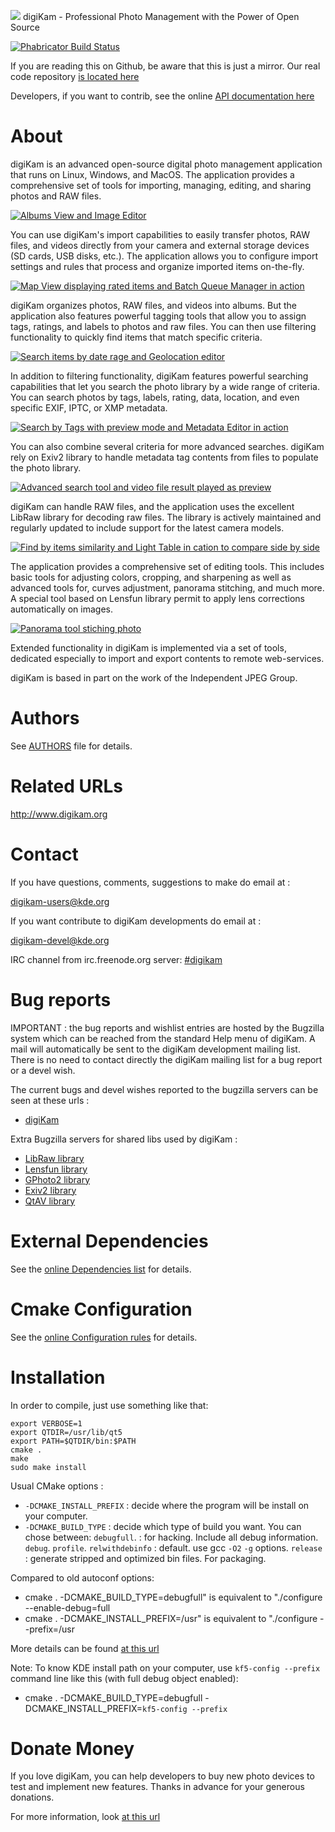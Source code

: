 ![](https://c1.staticflickr.com/1/822/26082076957_5ff0796a99_o.png) digiKam - Professional Photo Management with the Power of Open Source

[![Phabricator Build Status](https://build.kde.org/job/Extragear/job/digikam/job/kf5-qt5%20SUSEQt5.10/badge/icon)](https://build.kde.org/job/Extragear/job/digikam/job/kf5-qt5%20SUSEQt5.10/)

If you are reading this on Github, be aware that this is just a mirror. Our real code repository [is located here](https://phabricator.kde.org/source/digikam/)

Developers, if you want to contrib, see the online [API documentation here](https://www.digikam.org/api)

# About

digiKam is an advanced open-source digital photo management application that runs on Linux, Windows, and MacOS.
The application provides a comprehensive set of tools for importing, managing, editing, and sharing photos and RAW files.

[![](https://c1.staticflickr.com/5/4216/35354951072_a034561b5e_c.jpg "Albums View and Image Editor")](https://www.flickr.com/photos/digikam/35354951072/)

You can use digiKam's import capabilities to easily transfer photos, RAW files, and videos directly from your camera
and external storage devices (SD cards, USB disks, etc.). The application allows you to configure import settings
and rules that process and organize imported items on-the-fly.

[![](https://c1.staticflickr.com/1/703/32558229094_3d7ec01d3a_c.jpg "Map View displaying rated items and Batch Queue Manager in action")](https://www.flickr.com/photos/digikam/32558229094)

digiKam organizes photos, RAW files, and videos into albums. But the application also features powerful tagging
tools that allow you to assign tags, ratings, and labels to photos and raw files. You can then use filtering
functionality to quickly find items that match specific criteria.

[![](https://c2.staticflickr.com/4/3726/32557269024_ae870b0466_c.jpg "Search items by date rage and Geolocation editor")](https://www.flickr.com/photos/digikam/32557269024)

In addition to filtering functionality, digiKam features powerful searching capabilities that let you search
the photo library by a wide range of criteria. You can search photos by tags, labels, rating, data, location,
and even specific EXIF, IPTC, or XMP metadata.

[![](https://c1.staticflickr.com/1/306/32217007615_db6f9d116a_c.jpg "Search by Tags with preview mode and Metadata Editor in action")](https://www.flickr.com/photos/digikam/32217007615)

You can also combine several criteria for more advanced searches. digiKam rely on Exiv2 library to handle metadata
tag contents from files to populate the photo library.

[![](https://c1.staticflickr.com/5/4795/40743725771_0b69dca743_c.jpg "Advanced search tool and video file result played as preview")](https://www.flickr.com/photos/digikam/40743725771)

digiKam can handle RAW files, and the application uses the excellent LibRaw library for decoding raw files.
The library is actively maintained and regularly updated to include support for the latest camera models.

[![](https://c1.staticflickr.com/1/300/31407487553_a14abd0418_c.jpg "Find by items similarity and Light Table in cation to compare side by side")](https://www.flickr.com/photos/digikam/31407487553)

The application provides a comprehensive set of editing tools. This includes basic tools for adjusting colors,
cropping, and sharpening as well as advanced tools for, curves adjustment, panorama stitching, and much more.
A special tool based on Lensfun library permit to apply lens corrections automatically on images.

[![](https://c1.staticflickr.com/5/4649/40430534662_097b46a270_c.jpg "Panorama tool stiching photo")](https://www.flickr.com/photos/digikam/40474079731)

Extended functionality in digiKam is implemented via a set of tools, dedicated especially to import and export
contents to remote web-services.

digiKam is based in part on the work of the Independent JPEG Group.

# Authors

See [AUTHORS](AUTHORS) file for details.

# Related URLs

http://www.digikam.org

# Contact

If you have questions, comments, suggestions to make do email at :

digikam-users@kde.org

If you want contribute to digiKam developments do email at :

digikam-devel@kde.org

IRC channel from irc.freenode.org server: [#digikam](http://webchat.freenode.net/?channels=digikam)

# Bug reports

IMPORTANT : the bug reports and wishlist entries are hosted by the Bugzilla
system which can be reached from the standard Help menu of digiKam.
A mail will automatically be sent to the digiKam development mailing list.
There is no need to contact directly the digiKam mailing list for a bug report
or a devel wish.

The current bugs and devel wishes reported to the bugzilla servers can be seen at these urls :

* [digiKam](http://bugs.kde.org/buglist.cgi?product=digikam&bug_status=UNCONFIRMED&bug_status=NEW&bug_status=ASSIGNED&bug_status=REOPENED)

Extra Bugzilla servers for shared libs used by digiKam :

* [LibRaw library](https://github.com/LibRaw/LibRaw/issues)
* [Lensfun library](https://sourceforge.net/p/lensfun/_list/tickets)
* [GPhoto2 library](http://gphoto.org/bugs)
* [Exiv2 library](http://dev.exiv2.org/projects/exiv2/issues)
* [QtAV library](https://github.com/wang-bin/QtAV/issues)

# External Dependencies

See the [online Dependencies list](https://www.digikam.org/api/index.html#externaldeps) for details.

# Cmake Configuration

See the [online Configuration rules](https://www.digikam.org/api/index.html#cmakeoptions) for details.

# Installation

In order to compile, just use something like that:

    export VERBOSE=1
    export QTDIR=/usr/lib/qt5
    export PATH=$QTDIR/bin:$PATH
    cmake .
    make
    sudo make install

Usual CMake options :

* `-DCMAKE_INSTALL_PREFIX` : decide where the program will be install on your computer.
* `-DCMAKE_BUILD_TYPE`     : decide which type of build you want. You can chose between:
                             `debugfull`.     : for hacking. Include all debug information.
                             `debug`.
                             `profile`.
                             `relwithdebinfo` : default. use gcc `-O2` `-g` options.
                             `release`        : generate stripped and optimized bin files. For packaging.

Compared to old autoconf options:

* cmake . -DCMAKE_BUILD_TYPE=debugfull" is equivalent to "./configure --enable-debug=full
* cmake . -DCMAKE_INSTALL_PREFIX=/usr"  is equivalent to "./configure --prefix=/usr

More details can be found [at this url](http://techbase.kde.org/Development/Tutorials/CMake#Environment_Variables)

Note: To know KDE install path on your computer, use `kf5-config --prefix` command line like this (with full debug object enabled):

* cmake . -DCMAKE_BUILD_TYPE=debugfull -DCMAKE_INSTALL_PREFIX=`kf5-config --prefix`

# Donate Money

If you love digiKam, you can help developers to buy new photo devices to test
and implement new features. Thanks in advance for your generous donations.

For more information, look [at this url](https://www.digikam.org/donate/)
